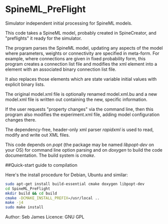 SpineML_PreFlight
=================

Simulator independent initial processing for SpineML models.

This code takes a SpineML model, probably created in SpineCreator, and
"preflights" it ready for the simulator.

The program parses the SpineML model, updating any aspects of the
model where parameters, weights or connectivity are specified in
meta-form. For example, where connections are given in fixed
probability form, this program creates a connection list file and
modifies the <FixedProbabilityConnection> xml element into a
<ConnectionList> element with an associated binary connection list
file.

It also replaces those <Property> elements which are state variable
initial values with explicit binary lists.

The original model.xml file is optionally renamed model.xml.bu and a
new model.xml file is written out containing the new, specific
information.

If the user requests "property changes" via the command line, then
this program also modifies the experiment.xml file, adding model
configuration changes there.

The dependency-free, header-only xml parser _rapidxml_ is used to read,
modify and write out XML files.

This code depends on _popt_ (the package may be named _libpopt-dev_ on
your OS) for command line option parsing and on _doxygen_ to build the
code documentation. The build system is _cmake_.

##Quick-start guide to compilation

Here's the install procedure for Debian, Ubuntu and similar:

```bash
sudo apt-get install build-essential cmake doxygen libpopt-dev
cd SpineML_PreFlight
mkdir build && cd build
cmake -DCMAKE_INSTALL_PREFIX=/usr/local ..
make -j4
sudo make install
```


Author: Seb James
Licence: GNU GPL
